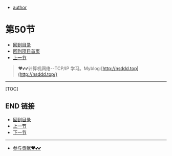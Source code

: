 + [author](https://github.com/3293172751)
# 第50节
+ [回到目录](../README.md)
+ [回到项目首页](../../README.md)
+ [上一节](49.md)
> ❤️💕💕计算机网络--TCP/IP 学习。Myblog:[http://nsddd.top](http://nsddd.top/)
---
[TOC]





## END 链接
+ [回到目录](../README.md)
+ [上一节](49.md)
+ [下一节](51.md)
---
+ [参与贡献❤️💕💕](https://github.com/3293172751/CS_COURSE/blob/master/Git/git-contributor.md)
